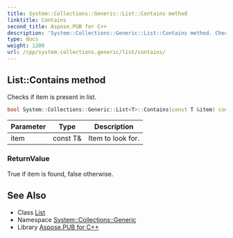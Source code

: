 ```yaml
---
title: System::Collections::Generic::List::Contains method
linktitle: Contains
second_title: Aspose.PUB for C++
description: 'System::Collections::Generic::List::Contains method. Checks if item is present in list in C++.'
type: docs
weight: 1200
url: /cpp/system.collections.generic/list/contains/
---
```

## List::Contains method


Checks if item is present in list.

```cpp
bool System::Collections::Generic::List<T>::Contains(const T &item) const override
```


| Parameter | Type | Description |
| --- | --- | --- |
| item | const T\& | Item to look for. |

### ReturnValue

True if item is found, false otherwise.

## See Also

* Class [List](../)
* Namespace [System::Collections::Generic](../../)
* Library [Aspose.PUB for C++](../../../)
